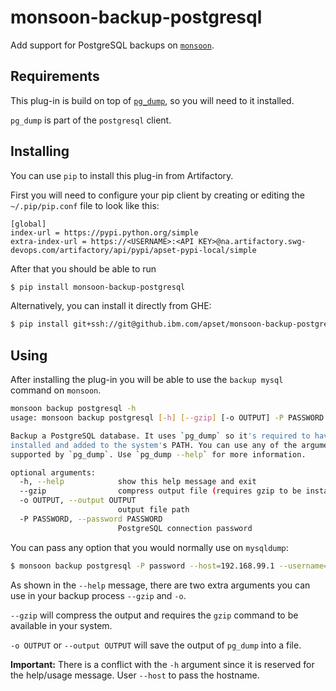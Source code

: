 # monsoon-backup-postgresql
Add support for PostgreSQL backups on [`monsoon`](https://github.ibm.com/apset/monsoon).

## Requirements
This plug-in is build on top of [`pg_dump`](https://www.postgresql.org/docs/current/static/app-pgdump.html),
so you will need to it installed.

`pg_dump` is part of the `postgresql` client.

## Installing
You can use `pip` to install this plug-in from Artifactory.

First you will need to configure your pip client by creating or editing the
`~/.pip/pip.conf` file to look like this:

```
[global]
index-url = https://pypi.python.org/simple
extra-index-url = https://<USERNAME>:<API KEY>@na.artifactory.swg-devops.com/artifactory/api/pypi/apset-pypi-local/simple
```

After that you should be able to run
```sh
$ pip install monsoon-backup-postgresql
```

Alternatively, you can install it directly from GHE:
```sh
$ pip install git+ssh://git@github.ibm.com/apset/monsoon-backup-postgresql
```

## Using
After installing the plug-in you will be able to use the `backup mysql` command
on `monsoon`.

```sh
monsoon backup postgresql -h
usage: monsoon backup postgresql [-h] [--gzip] [-o OUTPUT] -P PASSWORD

Backup a PostgreSQL database. It uses `pg_dump` so it's required to have it
installed and added to the system's PATH. You can use any of the arguments
supported by `pg_dump`. Use `pg_dump --help` for more information.

optional arguments:
  -h, --help            show this help message and exit
  --gzip                compress output file (requires gzip to be installed)
  -o OUTPUT, --output OUTPUT
                        output file path
  -P PASSWORD, --password PASSWORD
                        PostgreSQL connection password
```

You can pass any option that you would normally use on `mysqldump`:

```sh
$ monsoon backup postgresql -P password --host=192.168.99.1 --username=root --port=32769 --dbname=MY_DATABASE
```

As shown in the `--help` message, there are two extra arguments you can use in
your backup process `--gzip` and `-o`.

`--gzip` will compress the output and requires the `gzip` command to be
available in your system.

`-o OUTPUT` or `--output OUTPUT` will save the output of `pg_dump` into a
file.

**Important:** There is a conflict with the `-h` argument since it is reserved
for the help/usage message. User `--host` to pass the hostname.
